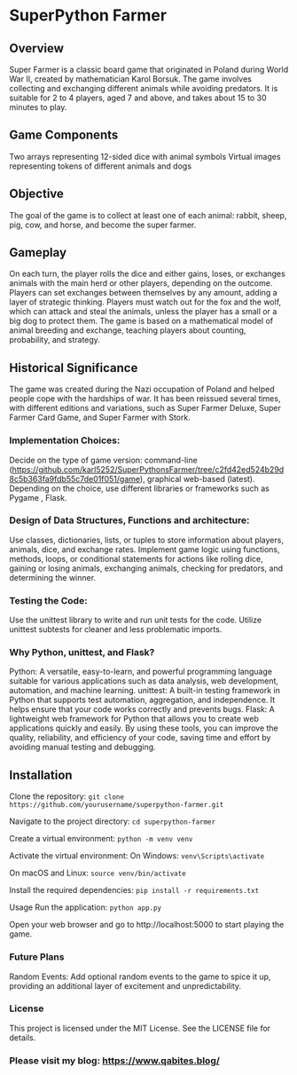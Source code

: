 # SuperPython Farmer
## Overview
Super Farmer is a classic board game that originated in Poland during World War II, created by mathematician Karol Borsuk. The game involves collecting and exchanging different animals while avoiding predators. It is suitable for 2 to 4 players, aged 7 and above, and takes about 15 to 30 minutes to play.

## Game Components
Two arrays representing 12-sided dice with animal symbols
Virtual images representing tokens of different animals and dogs
## Objective
The goal of the game is to collect at least one of each animal: rabbit, sheep, pig, cow, and horse, and become the super farmer.

## Gameplay
On each turn, the player rolls the dice and either gains, loses, or exchanges animals with the main herd or other players, depending on the outcome.
Players can set exchanges between themselves by any amount, adding a layer of strategic thinking.
Players must watch out for the fox and the wolf, which can attack and steal the animals, unless the player has a small or a big dog to protect them.
The game is based on a mathematical model of animal breeding and exchange, teaching players about counting, probability, and strategy.
## Historical Significance
The game was created during the Nazi occupation of Poland and helped people cope with the hardships of war. It has been reissued several times, with different editions and variations, such as Super Farmer Deluxe, Super Farmer Card Game, and Super Farmer with Stork.

### Implementation Choices:
Decide on the type of game version: command-line (https://github.com/karl5252/SuperPythonsFarmer/tree/c2fd42ed524b29d8c5b363fa9fdb55c7de01f051/game), graphical web-based (latest).
Depending on the choice, use different libraries or frameworks such as Pygame , Flask.
### Design of Data Structures, Functions and architecture:
Use classes, dictionaries, lists, or tuples to store information about players, animals, dice, and exchange rates.
Implement game logic using functions, methods, loops, or conditional statements for actions like rolling dice, gaining or losing animals, exchanging animals, checking for predators, and determining the winner.
### Testing the Code:
Use the unittest library to write and run unit tests for the code.
Utilize unittest subtests for cleaner and less problematic imports.
### Why Python, unittest, and Flask?
Python: A versatile, easy-to-learn, and powerful programming language suitable for various applications such as data analysis, web development, automation, and machine learning.
unittest: A built-in testing framework in Python that supports test automation, aggregation, and independence. It helps ensure that your code works correctly and prevents bugs.
Flask: A lightweight web framework for Python that allows you to create web applications quickly and easily.
By using these tools, you can improve the quality, reliability, and efficiency of your code, saving time and effort by avoiding manual testing and debugging.

## Installation
Clone the repository:
``` git clone https://github.com/yourusername/superpython-farmer.git ```

Navigate to the project directory:
``` cd superpython-farmer ```

Create a virtual environment:
``` python -m venv venv ```

Activate the virtual environment:
On Windows:
``` venv\Scripts\activate ```

On macOS and Linux:
``` source venv/bin/activate ```

Install the required dependencies:
``` pip install -r requirements.txt ```

Usage
Run the application:
``` python app.py ```

Open your web browser and go to http://localhost:5000 to start playing the game.
### Future Plans
Random Events: Add optional random events to the game to spice it up, providing an additional layer of excitement and unpredictability.
### License
This project is licensed under the MIT License. See the LICENSE file for details.

### Please visit my blog: https://www.qabites.blog/

